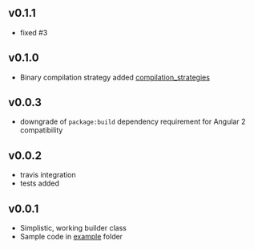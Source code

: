 ## v0.1.1

* fixed #3

## v0.1.0

* Binary compilation strategy added [compilation_strategies](lib/src/compilation_strategies.dart)
 
## v0.0.3

* downgrade of `package:build` dependency requirement for Angular 2 compatibility

## v0.0.2

* travis integration
* tests added

## v0.0.1

* Simplistic, working builder class
* Sample code in [example](example) folder